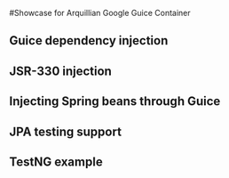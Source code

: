 #Showcase for Arquillian Google Guice Container

## Guice dependency injection

## JSR-330 injection

## Injecting Spring beans through Guice

## JPA testing support

## TestNG example